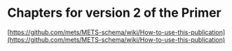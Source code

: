 # Chapters for version 2 of the Primer

[https://github.com/mets/METS-schema/wiki/How-to-use-this-publication](https://github.com/mets/METS-schema/wiki/How-to-use-this-publication)